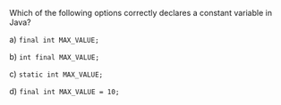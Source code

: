 Which of the following options correctly declares a constant variable in Java?

a) `final int MAX_VALUE;`

b) `int final MAX_VALUE;`

c) `static int MAX_VALUE;`

d) `final int MAX_VALUE = 10;`
